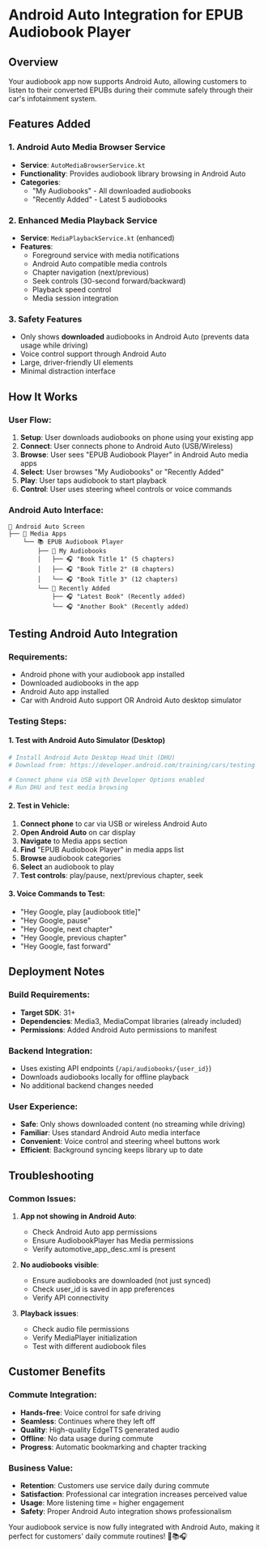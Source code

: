 # Android Auto Integration for EPUB Audiobook Player

## Overview
Your audiobook app now supports Android Auto, allowing customers to listen to their converted EPUBs during their commute safely through their car's infotainment system.

## Features Added

### 1. Android Auto Media Browser Service
- **Service**: `AutoMediaBrowserService.kt`
- **Functionality**: Provides audiobook library browsing in Android Auto
- **Categories**: 
  - "My Audiobooks" - All downloaded audiobooks
  - "Recently Added" - Latest 5 audiobooks

### 2. Enhanced Media Playback Service
- **Service**: `MediaPlaybackService.kt` (enhanced)
- **Features**:
  - Foreground service with media notifications
  - Android Auto compatible media controls
  - Chapter navigation (next/previous)
  - Seek controls (30-second forward/backward)
  - Playback speed control
  - Media session integration

### 3. Safety Features
- Only shows **downloaded** audiobooks in Android Auto (prevents data usage while driving)
- Voice control support through Android Auto
- Large, driver-friendly UI elements
- Minimal distraction interface

## How It Works

### User Flow:
1. **Setup**: User downloads audiobooks on phone using your existing app
2. **Connect**: User connects phone to Android Auto (USB/Wireless)
3. **Browse**: User sees "EPUB Audiobook Player" in Android Auto media apps
4. **Select**: User browses "My Audiobooks" or "Recently Added" 
5. **Play**: User taps audiobook to start playback
6. **Control**: User uses steering wheel controls or voice commands

### Android Auto Interface:
```
📱 Android Auto Screen
├── 🎵 Media Apps
    └── 📚 EPUB Audiobook Player
        ├── 📂 My Audiobooks
        │   ├── 🎧 "Book Title 1" (5 chapters)
        │   ├── 🎧 "Book Title 2" (8 chapters)
        │   └── 🎧 "Book Title 3" (12 chapters)
        └── 📂 Recently Added
            ├── 🎧 "Latest Book" (Recently added)
            └── 🎧 "Another Book" (Recently added)
```

## Testing Android Auto Integration

### Requirements:
- Android phone with your audiobook app installed
- Downloaded audiobooks in the app
- Android Auto app installed
- Car with Android Auto support OR Android Auto desktop simulator

### Testing Steps:

#### 1. Test with Android Auto Simulator (Desktop)
```bash
# Install Android Auto Desktop Head Unit (DHU)
# Download from: https://developer.android.com/training/cars/testing

# Connect phone via USB with Developer Options enabled
# Run DHU and test media browsing
```

#### 2. Test in Vehicle:
1. **Connect phone** to car via USB or wireless Android Auto
2. **Open Android Auto** on car display
3. **Navigate** to Media apps section
4. **Find** "EPUB Audiobook Player" in media apps list
5. **Browse** audiobook categories
6. **Select** an audiobook to play
7. **Test controls**: play/pause, next/previous chapter, seek

#### 3. Voice Commands to Test:
- "Hey Google, play [audiobook title]"
- "Hey Google, pause"
- "Hey Google, next chapter"
- "Hey Google, previous chapter"
- "Hey Google, fast forward"

## Deployment Notes

### Build Requirements:
- **Target SDK**: 31+
- **Dependencies**: Media3, MediaCompat libraries (already included)
- **Permissions**: Added Android Auto permissions to manifest

### Backend Integration:
- Uses existing API endpoints (`/api/audiobooks/{user_id}`)
- Downloads audiobooks locally for offline playback
- No additional backend changes needed

### User Experience:
- **Safe**: Only shows downloaded content (no streaming while driving)
- **Familiar**: Uses standard Android Auto media interface
- **Convenient**: Voice control and steering wheel buttons work
- **Efficient**: Background syncing keeps library up to date

## Troubleshooting

### Common Issues:
1. **App not showing in Android Auto**:
   - Check Android Auto app permissions
   - Ensure AudiobookPlayer has Media permissions
   - Verify automotive_app_desc.xml is present

2. **No audiobooks visible**:
   - Ensure audiobooks are downloaded (not just synced)
   - Check user_id is saved in app preferences
   - Verify API connectivity

3. **Playback issues**:
   - Check audio file permissions
   - Verify MediaPlayer initialization
   - Test with different audiobook files

## Customer Benefits

### Commute Integration:
- **Hands-free**: Voice control for safe driving
- **Seamless**: Continues where they left off
- **Quality**: High-quality EdgeTTS generated audio
- **Offline**: No data usage during commute
- **Progress**: Automatic bookmarking and chapter tracking

### Business Value:
- **Retention**: Customers use service daily during commute
- **Satisfaction**: Professional car integration increases perceived value
- **Usage**: More listening time = higher engagement
- **Safety**: Proper Android Auto integration shows professionalism

Your audiobook service is now fully integrated with Android Auto, making it perfect for customers' daily commute routines! 🚗📚🎧